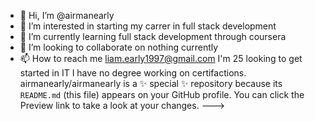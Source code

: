 - 👋 Hi, I’m @airmanearly
- 👀 I’m interested in starting my carrer in full stack development
- 🌱 I’m currently learning full stack development through coursera
- 💞️ I’m looking to collaborate on nothing currently
- 📫 How to reach me liam.early1997@gmail.com
I'm 25 looking to get started in IT 
I have no degree working on certifactions.
airmanearly/airmanearly is a ✨ special ✨ repository because its `README.md` (this file) appears on your GitHub profile.
You can click the Preview link to take a look at your changes.
--->
